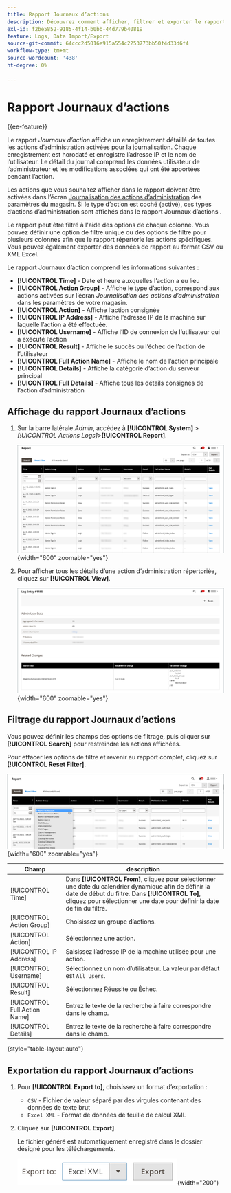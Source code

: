 ```yaml
---
title: Rapport Journaux d’actions
description: Découvrez comment afficher, filtrer et exporter le rapport Journal d’actions , qui fournit un enregistrement détaillé de toutes les actions d’administration activées dans les journaux.
exl-id: f2be5852-9185-4f14-b0bb-44d779b40819
feature: Logs, Data Import/Export
source-git-commit: 64ccc2d5016e915a554c2253773bb50f4d33d6f4
workflow-type: tm+mt
source-wordcount: '438'
ht-degree: 0%

---
```


# Rapport Journaux d’actions

{{ee-feature}}

Le rapport _Journaux d’action_ affiche un enregistrement détaillé de toutes les actions d’administration activées pour la journalisation. Chaque enregistrement est horodaté et enregistre l’adresse IP et le nom de l’utilisateur. Le détail du journal comprend les données utilisateur de l’administrateur et les modifications associées qui ont été apportées pendant l’action.

Les actions que vous souhaitez afficher dans le rapport doivent être activées dans l’écran [Journalisation des actions d’administration](action-log.md) des paramètres du magasin. Si le type d’action est coché (activé), ces types d’actions d’administration sont affichés dans le rapport Journaux d’actions .

Le rapport peut être filtré à l&#39;aide des options de chaque colonne. Vous pouvez définir une option de filtre unique ou des options de filtre pour plusieurs colonnes afin que le rapport répertorie les actions spécifiques. Vous pouvez également exporter des données de rapport au format CSV ou XML Excel.

Le rapport Journaux d’action comprend les informations suivantes :

- **[!UICONTROL Time]** - Date et heure auxquelles l’action a eu lieu
- **[!UICONTROL Action Group]** - Affiche le type d’action, correspond aux actions activées sur l’écran _Journalisation des actions d’administration_ dans les paramètres de votre magasin.
- **[!UICONTROL Action]** - Affiche l’action consignée
- **[!UICONTROL IP Address]** - Affiche l’adresse IP de la machine sur laquelle l’action a été effectuée.
- **[!UICONTROL Username]** - Affiche l’ID de connexion de l’utilisateur qui a exécuté l’action
- **[!UICONTROL Result]** - Affiche le succès ou l’échec de l’action de l’utilisateur
- **[!UICONTROL Full Action Name]** - Affiche le nom de l’action principale
- **[!UICONTROL Details]** - Affiche la catégorie d’action du serveur principal
- **[!UICONTROL Full Details]** - Affiche tous les détails consignés de l’action d’administration

## Affichage du rapport Journaux d’actions

1. Sur la barre latérale _Admin_, accédez à **[!UICONTROL System]** > _[!UICONTROL Actions Logs]_>**[!UICONTROL Report]**.

   ![Journaux d’action](./assets/action-log-report.png){width="600" zoomable="yes"}

1. Pour afficher tous les détails d’une action d’administration répertoriée, cliquez sur **[!UICONTROL View]**.

   ![ Détails de l’entrée du journal d’action ](./assets/action-log-report-view.png){width="600" zoomable="yes"}

## Filtrage du rapport Journaux d’actions

Vous pouvez définir les champs des options de filtrage, puis cliquer sur **[!UICONTROL Search]** pour restreindre les actions affichées.

Pour effacer les options de filtre et revenir au rapport complet, cliquez sur **[!UICONTROL Reset Filter]**.

![Filtres de rapports de journal d’action](./assets/action-log-report-filters.png){width="600" zoomable="yes"}

| Champ | description |
|--- |--- |
| [!UICONTROL Time] | Dans **[!UICONTROL From]**, cliquez pour sélectionner une date du calendrier dynamique afin de définir la date de début du filtre. Dans **[!UICONTROL To]**, cliquez pour sélectionner une date pour définir la date de fin du filtre. |
| [!UICONTROL Action Group] | Choisissez un groupe d’actions. |
| [!UICONTROL Action] | Sélectionnez une action. |
| [!UICONTROL IP Address] | Saisissez l’adresse IP de la machine utilisée pour une action. |
| [!UICONTROL Username] | Sélectionnez un nom d’utilisateur. La valeur par défaut est `All Users`. |
| [!UICONTROL Result] | Sélectionnez Réussite ou Échec. |
| [!UICONTROL Full Action Name] | Entrez le texte de la recherche à faire correspondre dans le champ. |
| [!UICONTROL Details] | Entrez le texte de la recherche à faire correspondre dans le champ. |

{style="table-layout:auto"}

## Exportation du rapport Journaux d’actions

1. Pour **[!UICONTROL Export to]**, choisissez un format d’exportation :

   - `CSV` - Fichier de valeur séparé par des virgules contenant des données de texte brut
   - `Excel XML` - Format de données de feuille de calcul XML

1. Cliquez sur **[!UICONTROL Export]**.

   Le fichier généré est automatiquement enregistré dans le dossier désigné pour les téléchargements.

   ![ {Export du rapport des journaux d’action](./assets/action-log-report-export.png){width="200"}
